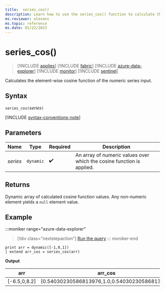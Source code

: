 ```yaml
---
title:  series_cos()
description: Learn how to use the series_cos() function to calculate the element-wise cosine function of the numeric series input.
ms.reviewer: alexans
ms.topic: reference
ms.date: 01/22/2023
---
```

# series_cos()

> [!INCLUDE [applies](../includes/applies-to-version/applies.md)] [!INCLUDE [fabric](../includes/applies-to-version/fabric.md)] [!INCLUDE [azure-data-explorer](../includes/applies-to-version/azure-data-explorer.md)] [!INCLUDE [monitor](../includes/applies-to-version/monitor.md)] [!INCLUDE [sentinel](../includes/applies-to-version/sentinel.md)]

Calculates the element-wise cosine function of the numeric series input.

## Syntax

`series_cos(`*series*`)`

[!INCLUDE [syntax-conventions-note](../includes/syntax-conventions-note.md)]

## Parameters

| Name | Type | Required | Description |
|--|--|--|--|
| *series* | `dynamic` |  :heavy_check_mark: | An array of numeric values over which the cosine function is applied. |

## Returns

Dynamic array of calculated cosine function values. Any non-numeric element yields a `null` element value.

## Example

:::moniker range="azure-data-explorer"
> [!div class="nextstepaction"]
> <a href="https://dataexplorer.azure.com/clusters/help/databases/Samples?query=H4sIAAAAAAAAAysoyswrUUgsKlKwVUipzEvMzUzWiNY11DHQMYzV5KpRSK0oSc1LASmIT84vBioqTi3KTC0GcTSAgpoASCWUy0AAAAA=" target="_blank">Run the query</a>
::: moniker-end

```kusto
print arr = dynamic([-1,0,1])
| extend arr_cos = series_cos(arr)
```

**Output**

|arr|arr_cos|
|---|---|
|[-6.5,0,8.2]|[0.54030230586813976,1.0,0.54030230586813976]|

